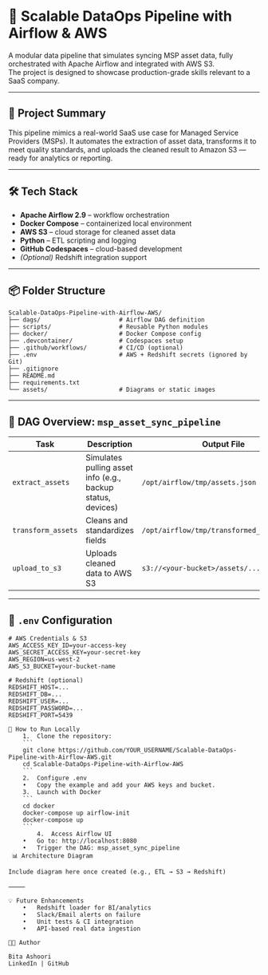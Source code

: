 # 🚀 Scalable DataOps Pipeline with Airflow & AWS 

A modular data pipeline that simulates syncing MSP asset data, fully orchestrated with Apache Airflow and integrated with AWS S3.  
The project is designed to showcase production-grade skills relevant to a SaaS company.

---

## 🧠 Project Summary

This pipeline mimics a real-world SaaS use case for Managed Service Providers (MSPs). It automates the extraction of asset data, transforms it to meet quality standards, and uploads the cleaned result to Amazon S3 — ready for analytics or reporting.

---

## 🛠️ Tech Stack

- **Apache Airflow 2.9** – workflow orchestration
- **Docker Compose** – containerized local environment
- **AWS S3** – cloud storage for cleaned asset data
- **Python** – ETL scripting and logging
- **GitHub Codespaces** – cloud-based development
- *(Optional)* Redshift integration support

---

## 📦 Folder Structure
```
Scalable-DataOps-Pipeline-with-Airflow-AWS/
├── dags/                      # Airflow DAG definition
├── scripts/                   # Reusable Python modules
├── docker/                    # Docker Compose config
├── .devcontainer/             # Codespaces setup
├── .github/workflows/         # CI/CD (optional)
├── .env                       # AWS + Redshift secrets (ignored by Git)
├── .gitignore
├── README.md
├── requirements.txt
└── assets/                    # Diagrams or static images
```

---

## 🔁 DAG Overview: `msp_asset_sync_pipeline`

| Task            | Description                                                  | Output File                          |
|-----------------|--------------------------------------------------------------|--------------------------------------|
| `extract_assets`| Simulates pulling asset info (e.g., backup status, devices)  | `/opt/airflow/tmp/assets.json`       |
| `transform_assets` | Cleans and standardizes fields                             | `/opt/airflow/tmp/transformed_assets.json` |
| `upload_to_s3`  | Uploads cleaned data to AWS S3                               | `s3://<your-bucket>/assets/...`      |

---

## 📂 `.env` Configuration

```env
# AWS Credentials & S3
AWS_ACCESS_KEY_ID=your-access-key
AWS_SECRET_ACCESS_KEY=your-secret-key
AWS_REGION=us-west-2
AWS_S3_BUCKET=your-bucket-name

# Redshift (optional)
REDSHIFT_HOST=...
REDSHIFT_DB=...
REDSHIFT_USER=...
REDSHIFT_PASSWORD=...
REDSHIFT_PORT=5439

🧪 How to Run Locally
	1.	Clone the repository:
    ```
    git clone https://github.com/YOUR_USERNAME/Scalable-DataOps-Pipeline-with-Airflow-AWS.git
    cd Scalable-DataOps-Pipeline-with-Airflow-AWS
    ```
    2.	Configure .env
	•	Copy the example and add your AWS keys and bucket.
	3.	Launch with Docker
    ```
    cd docker
    docker-compose up airflow-init
    docker-compose up
    ```
    	4.	Access Airflow UI
	•	Go to: http://localhost:8080
	•	Trigger the DAG: msp_asset_sync_pipeline
 📊 Architecture Diagram

Include diagram here once created (e.g., ETL → S3 → Redshift)

⸻

💡 Future Enhancements
	•	Redshift loader for BI/analytics
	•	Slack/Email alerts on failure
	•	Unit tests & CI integration
	•	API-based real data ingestion   

👩‍💻 Author

Bita Ashoori
LinkedIn | GitHub